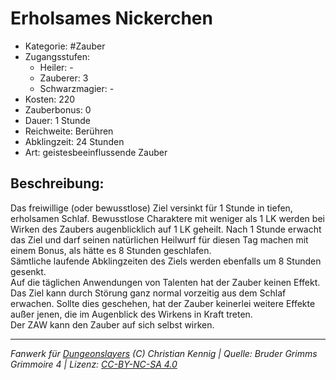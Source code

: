 # Erholsames Nickerchen  
- Kategorie: #Zauber  
- Zugangsstufen:  
  - Heiler: -  
  - Zauberer: 3  
  - Schwarzmagier: -  
- Kosten: 220  
- Zauberbonus: 0  
- Dauer: 1 Stunde  
- Reichweite: Berühren  
- Abklingzeit: 24 Stunden  
- Art: geistesbeeinflussende Zauber     

## Beschreibung:
Das freiwillige (oder bewusstlose) Ziel versinkt für 1 Stunde in tiefen, erholsamen Schlaf. Bewusstlose Charaktere mit weniger als 1 LK werden bei Wirken des Zaubers augenblicklich auf 1 LK geheilt. Nach 1 Stunde erwacht das Ziel und darf seinen natürlichen Heilwurf für diesen Tag machen mit einem Bonus, als hätte es 8 Stunden geschlafen.<br>Sämtliche laufende Abklingzeiten des Ziels werden ebenfalls um 8 Stunden gesenkt.<br>Auf die täglichen Anwendungen von Talenten hat der Zauber keinen Effekt.<br>Das Ziel kann durch Störung ganz normal vorzeitig aus dem Schlaf erwachen. Sollte dies geschehen, hat der Zauber keinerlei weitere Effekte außer jenen, die im Augenblick des Wirkens in Kraft treten.<br>Der ZAW kann den Zauber auf sich selbst wirken.


___
*Fanwerk für [Dungeonslayers](https://www.dungeonslayers.net/) (C) Christian Kennig | Quelle: Bruder Grimms Grimmoire 4 | Lizenz: [CC-BY-NC-SA 4.0](https://creativecommons.org/licenses/by-nc-sa/4.0/deed.de)*